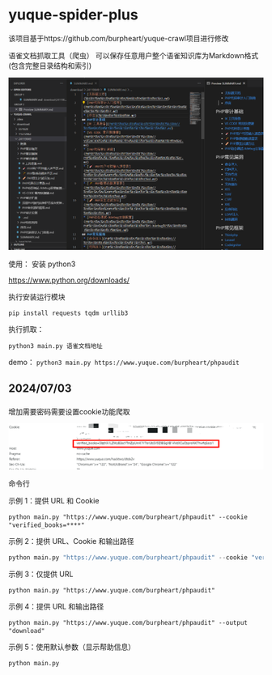 # yuque-spider-plus

该项目基于https://github.com/burpheart/yuque-crawl项目进行修改

语雀文档抓取工具（爬虫） 可以保存任意用户整个语雀知识库为Markdown格式 (包含完整目录结构和索引) 

![](./assets/yuque-demo.png)

使用：
安装 python3

https://www.python.org/downloads/

执行安装运行模块

```shell
pip install requests tqdm urllib3
```

执行抓取：

`python3 main.py 语雀文档地址`

demo：
`python3 main.py https://www.yuque.com/burpheart/phpaudit`



## 2024/07/03

### 

增加需要密码需要设置cookie功能爬取

![image-20240621112212019](./assets/image-20240621112212019.png)

命令行 

示例 1：提供 URL 和 Cookie

```shell
python main.py "https://www.yuque.com/burpheart/phpaudit" --cookie "verified_books=****"
```


示例 2：提供 URL、Cookie 和输出路径

```python
python main.py "https://www.yuque.com/burpheart/phpaudit" --cookie "verified_books=****" --output "download"
```


示例 3：仅提供 URL

```shell
python main.py "https://www.yuque.com/burpheart/phpaudit"
```

示例 4：提供 URL 和输出路径

```shell
python main.py "https://www.yuque.com/burpheart/phpaudit" --output "download"
```


示例 5：使用默认参数（显示帮助信息）

```shell
python main.py
```



